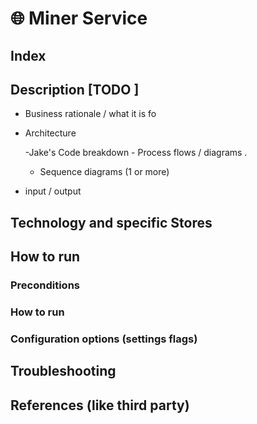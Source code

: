 # 🌐 Miner Service

## Index


## Description [TODO ]

- Business rationale / what it is fo

- Architecture

  -Jake's Code breakdown     - Process flows / diagrams .
    - Sequence diagrams (1 or more)

- input  / output

## Technology and specific Stores

## How to run

###     Preconditions

###     How to run


###     Configuration options (settings flags)


## Troubleshooting



## References (like third party)
